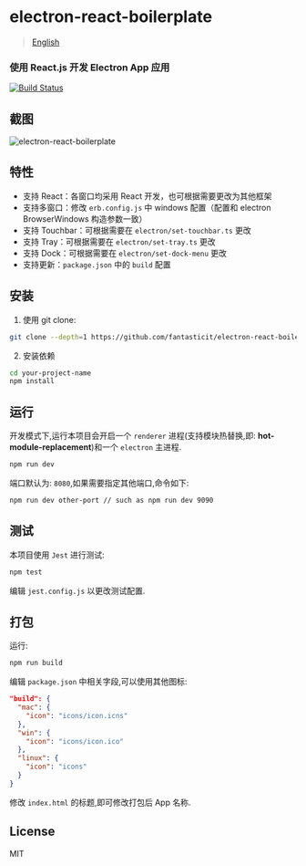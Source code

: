# electron-react-boilerplate

> [English](./README_EN.md)

### 使用 React.js 开发 Electron App 应用

[![Build Status](https://travis-ci.org/fantasticit/electron-react-boilerplate.svg?branch=master)](https://travis-ci.org/fantasticit/electron-react-boilerplate)

## 截图

![electron-react-boilerplate](https://user-images.githubusercontent.com/26452939/100304935-dce05f00-2fda-11eb-98f5-5af5bfd46a1a.gif)

## 特性

- 支持 React：各窗口均采用 React 开发，也可根据需要更改为其他框架
- 支持多窗口：修改 `erb.config.js` 中 windows 配置（配置和 electron BrowserWindows 构造参数一致）
- 支持 Touchbar：可根据需要在 `electron/set-touchbar.ts` 更改
- 支持 Tray：可根据需要在 `electron/set-tray.ts` 更改
- 支持 Dock：可根据需要在 `electron/set-dock-menu` 更改
- 支持更新：`package.json` 中的 `build` 配置

## 安装

1.  使用 git clone:

```bash
git clone --depth=1 https://github.com/fantasticit/electron-react-boilerplate.git your-project-name
```

2.  安装依赖

```bash
cd your-project-name
npm install
```

## 运行

开发模式下,运行本项目会开启一个 `renderer` 进程(支持模块热替换,即: **hot-module-replacement**)和一个 `electron` 主进程.

```bash
npm run dev
```

端口默认为: `8080`,如果需要指定其他端口,命令如下:

```bash
npm run dev other-port // such as npm run dev 9090
```

## 测试

本项目使用 `Jest` 进行测试:

```bash
npm test
```

编辑 `jest.config.js` 以更改测试配置.

## 打包

运行:

```bash
npm run build
```

编辑 `package.json` 中相关字段,可以使用其他图标:

```json
"build": {
  "mac": {
    "icon": "icons/icon.icns"
  },
  "win": {
    "icon": "icons/icon.ico"
  },
  "linux": {
    "icon": "icons"
  }
}
```

修改 `index.html` 的标题,即可修改打包后 App 名称.

## License

MIT
